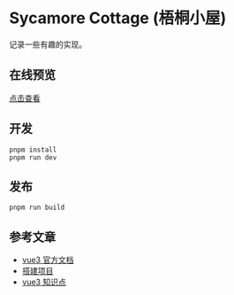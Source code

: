 # Sycamore Cottage (梧桐小屋)

记录一些有趣的实现。

## 在线预览

[点击查看](https://april-tong.com/sycamore-cottage)

## 开发

```
pnpm install
pnpm run dev
```

## 发布

```
pnpm run build
```

## 参考文章

- [vue3 官方文档](https://v3.cn.vuejs.org/)
- [搭建项目](https://juejin.cn/post/6951649464637636622#heading-8)
- [vue3 知识点](https://juejin.cn/post/6977004323742220319)
